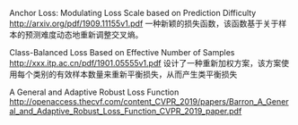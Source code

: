 Anchor Loss: Modulating Loss Scale based on Prediction Difficulty
http://arxiv.org/pdf/1909.11155v1.pdf
一种新颖的损失函数，该函数基于关于样本的预测难度动态地重新调整交叉熵。


Class-Balanced Loss Based on Effective Number of Samples
http://xxx.itp.ac.cn/pdf/1901.05555v1.pdf
设计了一种重新加权方案，该方案使用每个类别的有效样本数量来重新平衡损失，从而产生类平衡损失



A General and Adaptive Robust Loss Function
http://openaccess.thecvf.com/content_CVPR_2019/papers/Barron_A_General_and_Adaptive_Robust_Loss_Function_CVPR_2019_paper.pdf
